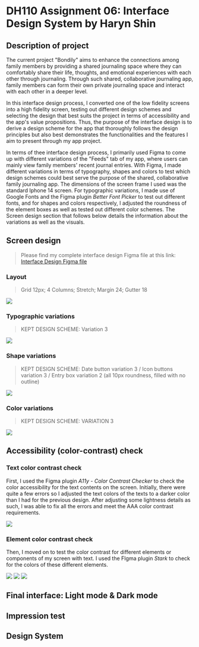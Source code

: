 # DH110 Assignment 06: Interface Design System by Haryn Shin
## Description of project
The current project "Bondily" aims to enhance the connections among family members by providing a shared journaling space where they can comfortably share their life, thoughts, and emotional experiences with each other through journaling. Through such shared, collaborative journaling app, family members can form their own private journaling space and interact with each other in a deeper level.

In this interface design process, I converted one of the low fidelity screens into a high fidelity screen, testing out different design schemes and selecting the design that best suits the project in terms of accessibility and the app's value propositions. Thus, the purpose of the interface design is to derive a design scheme for the app that thoroughly follows the design principles but also best demonstrates the functionalities and the features I aim to present through my app project. 

In terms of thee interface design process, I primarily used Figma to come up with different variations of the "Feeds" tab of my app, where users can mainly view family members' recent journal entries. With Figma, I made different variations in terms of typography, shapes and colors to test which design schemes could best serve the purpose of the shared, collaborative family journaling app. The dimensions of the screen frame I used was the standard Iphone 14 screen. For typographic variations, I made use of Google Fonts and the Figma plugin _Better Font Picker_ to test out different fonts, and for shapes and colors respectively, I adjusted the roundness of the element boxes as well as tested out different color schemes. The Screen design section that follows below details the information about the variations as well as the visuals. 

## Screen design
>Please find my complete interface design Figma file at this link: [Interface Design Figma file](https://www.figma.com/file/4twDn9DJpKNgK0MMNSx9Yk/dh110-assignment-6?type=design&node-id=0%3A1&t=4YT8UTI12ZmR2NCn-1)

### Layout
>Grid 12px; 4 Columns; Stretch; Margin 24; Gutter 18

![](screen_layout.png)

### Typographic variations
>KEPT DESIGN SCHEME: Variation 3

![](typography.svg)

### Shape variations
>KEPT DESIGN SCHEME: Date button variation 3 / Icon buttons variation 3 / Entry box variation 2 (all 10px roundness, filled with no outline)

![](shape-variations.svg)

### Color variations
>KEPT DESIGN SCHEME: VARIATION 3

![](color-variations.svg)

## Accessibility (color-contrast) check
### Text color contrast check 
First, I used the Figma plugin _A11y - Color Contrast Checker_ to check the color accessibility for the text contents on the screen. Initially, there were quite a few errors so I adjusted the text colors of the texts to a darker color than I had for the previous design. After adjusting some lightness details as such, I was able to fix all the errors and meet the AAA color contrast requirements.

![](text-ccc.png)

### Element color contrast check
Then, I moved on to test the color contrast for different elements or components of my screen with text. I used the FIgma plugin _Stark_ to check for the colors of these different elements. 

![](element-ccc1.png)
![](element-ccc2.png)
![](element-ccc3.png)

## Final interface: Light mode & Dark mode


## Impression test
## Design System


